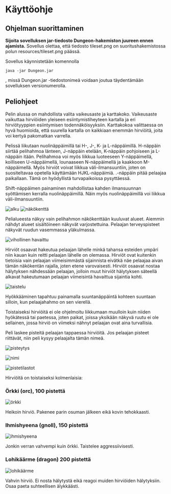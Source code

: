 # Käyttöohje

## Ohjelman suorittaminen
**Sijoita sovelluksen jar-tiedosto Dungeon-hakemiston juureen ennen ajamista.** Sovellus olettaa, että tiedosto tileset.png on suoritushakemistossa polun resources/tileset.png päässä.

Sovellus käynnistetään komennolla

```
java -jar Dungeon.jar
```
, missä Dungeon.jar -tiedostonimeä voidaan joutua täydentämään sovelluksen versionumerolla.

## Peliohjeet 

Pelin alussa on mahdollista valita vaikeusaste ja karttakoko. Vaikeusaste vaikuttaa hirviöiden yleiseen esiintymistiheyteen kartalla ja eri hirviötyyppien esiintymisen todennäköisyyksiin. Karttakokoa valittaessa on hyvä huomioida, että suurella kartalla on kaikkiaan enemmän hirviöitä, joita voi kertyä pakomatkan varrella.

Pelissä liikutaan nuolinäppäimillä tai H-, J-, K- ja L-näppäimillä. H-näppäin siirtää pelihahmoa länteen, J-näppäin etelään, K-näppäin pohjoiseen ja L-näppäin itään. Pelihahmoa voi myös liikkua luoteeseen Y-näppäimellä, koilliseen U-näppäimellä, lounaaseen N-näppäimellä ja kaakkoon M-näppäimellä. Myös hirviöt voivat liikkua väli-ilmansuuntiin, joten on suositeltavaa opetella käyttämään HJKL-näppäimiä. .-näppäin pitää pelaajaa paikallaan. Tämä on hyödyllistä turvapaikoissa pysyttäessä.

Shift-näppäimen painaminen mahdollistaa kahden ilmansuunnan syöttämisen kerralla nuolinäppäimillä. Näin myös nuolinäppäimillä voi liikkua väli-ilmansuuntiin.


![alku](start.png)
![näkökenttä](lineofsight.png)

Pelialueesta näkyy vain pelihahmon näkökenttään kuuluvat alueet. Aiemmin nähdyt alueet sisältöineen näkyvät varjostettuina. Pelaajan terveyspisteet näkyvät ruudun vasemmassa yläkulmassa.

![vihollinen havaittu](enemyseen.png)

Hirviöt osaavat hakeutua pelaajan lähelle minkä tahansa esteiden ympäri niin kauan kuin reitti pelaajan lähelle on olemassa. Hirviöt ovat kuitenkin tietoisia vain pelaajan viimeisimmästä sijainnista eivätkä näe pelaajaa aivan tämän näkökentän rajalla, joten etene varovaisesti. Hirviöt osaavat nostaa hälytyksen nähdessään pelaajan, jolloin muut hirviöt hälytyksen säteellä alkavat hakeutumaan pelaajan viimeisintä havaittua sijaintia kohti.

![taistelu](combat.png)

Hyökkääminen tapahtuu painamalla suuntanäppäintä kohteen suuntaan silloin, kun pelaajahahmo on sen vierellä.

Toistaiseksi hirviöitä ei ole ohjelmoitu liikkumaan muulloin kuin niiden hyökätessä tai paetessa, joten paikat, joissa yksikään näkyvä ruutu ei ole sellainen, jossa hirviö on viimeksi nähnyt pelaajan ovat aina turvallisia.

Peli laskee pisteitä pelaajan tappaessa hirviöitä. Jos pelaajan pisteet riittävät, niin peli kysyy pelaajalta tämän nimeä.

![pisteytys](score.png)

![nimi](nameinput.png)

![pistetilastot](highscores.png)

Hirviöitä on toistaiseksi kolmenlaisia:

### Örkki (orc), 100 pistettä
![örkki](orc.png)

Heikoin hirviö. Pakenee parin osuman jälkeen eikä kovin tehokkaasti.

### Ihmishyeena (gnoll), 150 pistettä
![ihmishyeena](gnoll.png)

Jonkin verran vahvempi kuin örkki. Taistelee aggressiivisesti.

### Lohikäärme (dragon) 200 pistettä
![lohikäärme](dragon.png)

Vahvin hirviö. Ei nosta hälytystä eikä reagoi muiden hirviöiden hälytyksiin. Osaa paeta suhteellisen älykkäästi.
